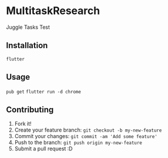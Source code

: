# MultitaskResearch

Juggle Tasks Test

## Installation

`flutter`

## Usage

`pub get`
`flutter run -d chrome`

## Contributing

1. Fork it!
2. Create your feature branch: `git checkout -b my-new-feature`
3. Commit your changes: `git commit -am 'Add some feature'`
4. Push to the branch: `git push origin my-new-feature`
5. Submit a pull request :D
